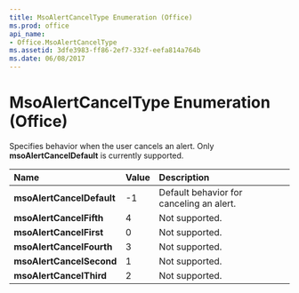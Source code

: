 ```yaml
---
title: MsoAlertCancelType Enumeration (Office)
ms.prod: office
api_name:
- Office.MsoAlertCancelType
ms.assetid: 3dfe3983-ff86-2ef7-332f-eefa814a764b
ms.date: 06/08/2017
---
```



# MsoAlertCancelType Enumeration (Office)

Specifies behavior when the user cancels an alert. Only  **msoAlertCancelDefault** is currently supported.



|Name|Value|Description|
|:-----|:-----|:-----|
|**msoAlertCancelDefault**|-1|Default behavior for canceling an alert.|
|**msoAlertCancelFifth**|4|Not supported.|
|**msoAlertCancelFirst**|0|Not supported.|
|**msoAlertCancelFourth**|3|Not supported.|
|**msoAlertCancelSecond**|1|Not supported.|
|**msoAlertCancelThird**|2|Not supported.|


